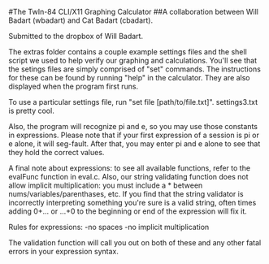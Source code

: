 #The TwIn-84 CLI/X11 Graphing Calculator
##A collaboration between Will Badart (wbadart) and Cat Badart (cbadart).

Submitted to the dropbox of Will Badart.

The extras folder contains a couple example settings files and the shell script we used to help verify our graphing and calculations. You'll see that the setings files are simply comprised of "set" commands. The instructions for these can be found by running "help" in the calculator. They are also displayed when the program first runs.

To use a particular settings file, run "set file [path/to/file.txt]". settings3.txt is pretty cool.

Also, the program will recognize pi and e, so you may use those constants in expressions. Please note that if your first expression of a session is pi or e alone, it will seg-fault. After that, you may enter pi and e alone to see that they hold the correct values.

A final note about expressions: to see all available functions, refer to the evalFunc function in eval.c. Also, our string validating function does not allow implicit multiplication: you must include a * between nums/variables/parenthases, etc.
If you find that the string validator is incorrectly interpreting something you're sure is a valid string, often times adding 0+... or ...+0 to the beginning or end of the expression will fix it.

Rules for expressions:
-no spaces
-no implicit multiplication

The validation function will call you out on both of these and any other fatal errors in your expression syntax.
